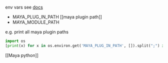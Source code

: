env vars see [docs](https://help.autodesk.com/view/MAYAUL/2024/ENU/?guid=GUID-925EB3B5-1839-45ED-AA2E-3184E3A45AC7)
- MAYA_PLUG_IN_PATH [[maya plugin path]]
- MAYA_MODULE_PATH

e.g. print all maya plugin paths
```python
import os
[print(x) for x in os.environ.get('MAYA_PLUG_IN_PATH', []).split(";") if x]
```

[[Maya python]]